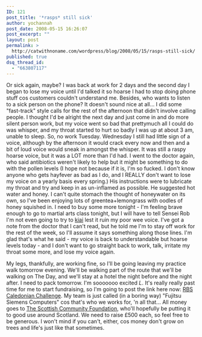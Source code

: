 ```yaml
---
ID: 121
post_title: '*rasps* still sick'
author: yochannah
post_date: 2008-05-15 16:26:07
post_excerpt: ""
layout: post
permalink: >
  http://catwithnoname.com/wordpress/blog/2008/05/15/rasps-still-sick/
published: true
dsq_thread_id:
  - "663807117"
---
```

Or sick again, maybe? I was back at work for 2 days and the second day I began to lose my voice until I'd talked it so hoarse I had to stop doing phone stuff cos customers couldn't understand me. Besides, who wants to listen to a sick person on the phone? It doesn't sound nice at all... I did some "fast-track" style calls for the rest of the afternoon that didn't involve calling people. I thought I'd be alright the next day and just come in and do more silent person work, but my voice went so bad that prettymuch all I could do was whisper, and my throat started to hurt so badly I was up at about 3 am, unable to sleep. So, no work Tuesday. Wednesday I still had little sign of a voice, although by the afternoon it would crack every now and then and a bit of loud voice would sneak in amongst the whisper. It was still a raspy hoarse voice, but it was a LOT more than I'd had. I went to the doctor again, who said antibiotics weren't likely to help but it might be something to do with the pollen levels (I hope not because if it is, I'm so fucked. I don't know anyone who gets hayfever as bad as I do, and I REALLY don't want to lose my voice on a yearly basis every spring.) His instructions were to lubricate my throat and try and keep in as un-inflamed as possible. He suggested hot water and honey. I can't quite stomach the thought of honeywater on its own, so I've been enjoying lots of greentea+lemongrass with oodles of honey squished in. I need to buy some more tonight - I'm feeling brave enough to go to martial arts class tonight, but I will have to tell Sensei Rob I'm not even going to try to <a href="http://en.wikipedia.org/wiki/Kiai">kiai</a> lest it ruin my poor wee voice. I've got a note from the doctor that I can't read, but he told me I'm to stay off work for the rest of the week, so I'll assume it says something along those lines. I'm glad that's what he said - my voice is back to understandable but hoarse levels today - and I don't want to go straight back to work, talk, irritate my throat some more, and lose my voice again.

My legs, thankfully, are working fine, so I'll be going leaving my practice walk tomorrow evening. We'll be walking part of the route that we'll be walking on The Day, and we'll stay at a hotel the night before and the night after. I need to pack tomorrow. I'm sooooooo excited *L*. It's really really past time for me to start fundraising, so I'm going to post the link here now: <a href="http://www.caledonianchallenge.com/sponsorship/online.php?year=2008">RBS Caledonian Challenge</a>. My team is just called (in a boring way) "Fujitsu Siemens Computers" cos that's who we works for, 'n all that... All money goes to  <a href="http://www.scottishcf.org/index.cfm"> The Scottish Community Foundation</a>, who'll hopefully be putting it to good use around Scotland. We need to raise £500 each, so feel free to be generous. I won't mind if you can't, either, cos money don't grow on trees and life's just like that sometimes.